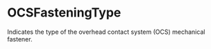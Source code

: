 OCSFasteningType
================

Indicates the type of the overhead contact system (OCS) mechanical fastener.
